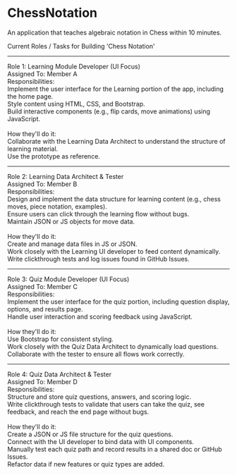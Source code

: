 # ChessNotation
An application that teaches algebraic notation in Chess within 10 minutes.

Current Roles / Tasks for Building 'Chess Notation'
<hr>
Role 1: Learning Module Developer (UI Focus)<br>
Assigned To: Member A <br>
Responsibilities:<br>
Implement the user interface for the Learning portion of the app, including the home page.<br>
Style content using HTML, CSS, and Bootstrap.<br>
Build interactive components (e.g., flip cards, move animations) using JavaScript.
<br><br>
How they'll do it:<br>
Collaborate with the Learning Data Architect to understand the structure of learning material.<br>
Use the prototype as reference.<br>
<hr>
Role 2: Learning Data Architect & Tester<br>
Assigned To: Member B <br>
Responsibilities:<br>
Design and implement the data structure for learning content (e.g., chess moves, piece notation, examples).<br>
Ensure users can click through the learning flow without bugs.<br>
Maintain JSON or JS objects for move data.
<br><br>
How they'll do it:<br>
Create and manage data files in JS or JSON.<br>
Work closely with the Learning UI developer to feed content dynamically.<br>
Write clickthrough tests and log issues found in GitHub Issues.
<hr>
Role 3: Quiz Module Developer (UI Focus)<br>
Assigned To: Member C <br>
Responsibilities:<br>
Implement the user interface for the quiz portion, including question display, options, and results page.<br>
Handle user interaction and scoring feedback using JavaScript.
<br><br>
How they'll do it:<br>
Use Bootstrap for consistent styling.<br>
Work closely with the Quiz Data Architect to dynamically load questions.<br>
Collaborate with the tester to ensure all flows work correctly.
<hr>
Role 4: Quiz Data Architect & Tester<br>
Assigned To: Member D<br>
Responsibilities:<br>
Structure and store quiz questions, answers, and scoring logic.<br>
Write clickthrough tests to validate that users can take the quiz, see feedback, and reach the end page without bugs.<br>
<br>
How they'll do it:<br>
Create a JSON or JS file structure for the quiz questions.<br>
Connect with the UI developer to bind data with UI components.<br>
Manually test each quiz path and record results in a shared doc or GitHub Issues.<br>
Refactor data if new features or quiz types are added.

  

